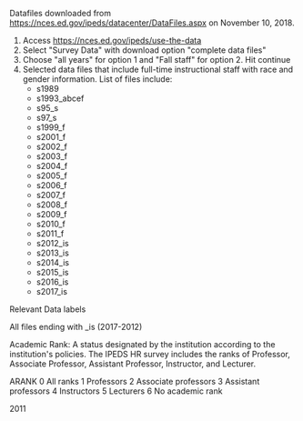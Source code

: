 Datafiles downloaded from https://nces.ed.gov/ipeds/datacenter/DataFiles.aspx on November 10, 2018.

1. Access https://nces.ed.gov/ipeds/use-the-data
2. Select "Survey Data" with download option "complete data files"
3. Choose "all years" for option 1 and "Fall staff" for option 2.  Hit continue
4. Selected data files that include full-time instructional staff with race and gender information.  List of files include:
    * s1989
    * s1993_abcef
    * s95_s
    * s97_s
    * s1999_f
    * s2001_f
    * s2002_f
    * s2003_f
    * s2004_f
    * s2005_f
    * s2006_f
    * s2007_f
    * s2008_f
    * s2009_f
    * s2010_f
    * s2011_f
    * s2012_is
    * s2013_is
    * s2014_is
    * s2015_is
    * s2016_is
    * s2017_is


Relevant Data labels

All files ending with _is (2017-2012)

Academic Rank: A status designated by the institution according to the institution's policies. The IPEDS HR survey includes the ranks of Professor, Associate Professor, Assistant Professor, Instructor, and Lecturer.


ARANK
0	All ranks
1	Professors
2	Associate professors
3	Assistant professors
4	Instructors
5	Lecturers
6	No academic rank


2011




